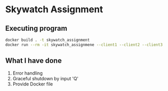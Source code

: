 # Skywatch Assignment

## Executing program
```bash
docker build . -t skywatch_assignment
docker run --rm -it skywatch_assignmene --client1 --client2 --client3
```

## What I have done
1. Error handling
2. Graceful shutdown by input 'Q'
3. Provide Docker file
